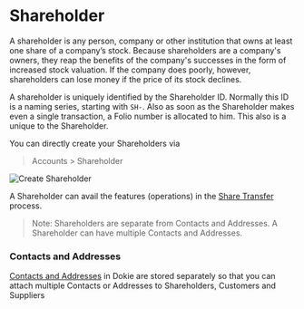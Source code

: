 <!-- add-breadcrumbs -->
# Shareholder

A shareholder is any person, company or other institution that owns at least one share of a company’s stock. Because shareholders are a company's owners, they reap the benefits of the company's successes in the form of increased stock valuation. If the company does poorly, however, shareholders can lose money if the price of its stock declines.

A shareholder is uniquely identified by the Shareholder ID. Normally this ID is a naming series, starting with `SH-`. Also as soon as the Shareholder makes even a single transaction, a Folio number is allocated to him. This also is a unique to the Shareholder.

You can directly create your Shareholders via

> Accounts > Shareholder

<img class="screenshot" alt="Create Shareholder" src="/docs/assets/img/accounts/shareholder/shareholder_tonystark.png">

A Shareholder can avail the features (operations) in the [Share Transfer](/dokie/accounts/share/share_transfer.md) process.

> Note: Shareholders are separate from Contacts and Addresses. A Shareholder can
have multiple Contacts and Addresses.

### Contacts and Addresses

[Contacts and Addresses](/dokie/crm/contact.md) in Dokie are stored separately so that you can
attach multiple Contacts or Addresses to Shareholders, Customers and Suppliers
